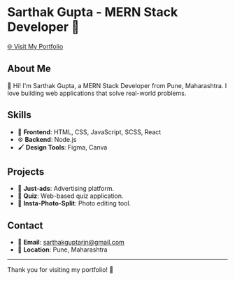 # Sarthak Gupta - MERN Stack Developer 🚀

[🌐 Visit My Portfolio](https://sarthak576.github.io/myportfolio/)

## About Me

👋 Hi! I'm Sarthak Gupta, a MERN Stack Developer from Pune, Maharashtra. I love building web applications that solve real-world problems.

## Skills

- 🎨 **Frontend**: HTML, CSS, JavaScript, SCSS, React
- ⚙️ **Backend**: Node.js
- 🖌 **Design Tools**: Figma, Canva

## Projects

- 📢 **Just-ads**: Advertising platform.
- 🧠 **Quiz**: Web-based quiz application.
- 📸 **Insta-Photo-Split**: Photo editing tool.

## Contact

- 📧 **Email**: [sarthakguptarjn@gmail.com](mailto:sarthakguptarjn@gmail.com)
- 📍 **Location**: Pune, Maharashtra

---

Thank you for visiting my portfolio! 🙌